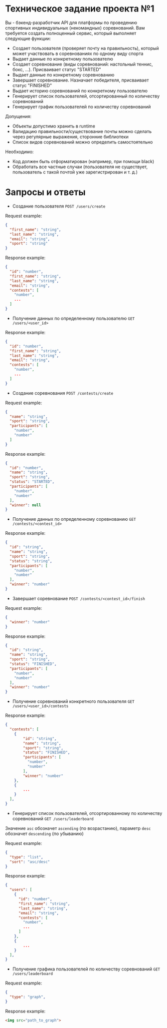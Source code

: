 # Техническое задание проекта №1

Вы - бэкенд-разработчик API для платформы по проведению спортивных индивидуальных (некомандных) соревнований. Вам требуется создать полноценный сервис, который выполняет следующие функции:

+ Создает пользователя (проверяет почту на правильность), который может участвовать в соревнованиях по одному виду спорта
+ Выдает данные по конкретному пользователю
+ Создает соревнование (виды соревнований: настольный теннис, бокс, ...). Присваивает статус "STARTED"
+ Выдает данные по конкретному соревнованию
+ Завершает соревнование. Назначает победителя, присваивает статус "FINISHED"
+ Выдает историю соревнований по конкретному пользователю
+ Генерирует список пользователей, отсортированный по количеству соревнований
+ Генерирует график пользователей по количеству соревнований

Допущения:

- Объекты допустимо хранить в runtime
- Валидацию правильности/существование почты можно сделать через регулярные выражения, сторонние библиотеки
- Список видов соревнований можно определить самостоятельно

Необходимо:

- Код должен быть отформатирован (например, при помощи black)
- Обработать все частные случаи (пользователя не существует, пользователь с такой почтой уже зарегистрирован и т. д.)

# Запросы и ответы

- Создание пользователя `POST /users/create`

Request example:
```json
{
  "first_name": "string",
  "last_name": "string",
  "email": "string",
  "sport": "string"
}
```

Response example:
```json
{
  "id": "number",
  "first_name": "string",
  "last_name": "string",
  "email": "string",
  "contests": [
  	"number",
    ...
  ]
}
```

- Получение данных по определенному пользователю `GET /users/<user_id>`

Response example:
```json
{
  "id": "number",
  "first_name": "string",
  "last_name": "string",
  "email": "string",
  "contests": [
  	"number",
    ...
  ]
}
```

- Создание соревнования `POST /contests/create`

Request example:
```json
{
  "name": "string",
  "sport": "string",
  "participants": [
  	"number",
    "number"
  ]
}
```

Response example:
```json
{
  "id": "number",
  "name": "string",
  "sport": "string",
  "status": "STARTED",
  "participants": [
  	"number",
    "number"
  ],
  "winner": null
}
```

- Получение данных по определенному соревнованию `GET /contests/<contest_id>`

Response example:
```json
{
  "id": "string",
  "name": "string",
  "sport": "string",
  "status": "string",
  "participants": [
  	"number",
    "number"
  ],
  "winner": "number"
}
```

- Завершает соревнование `POST /contests/<contest_id>/finish`

Request example:
```json
{
  "winner": "number"
}
```
Response example:
```json
{
  "id": "string",
  "name": "string",
  "sport": "string",
  "status": "FINISHED",
  "participants": [
  	"number",
    "number"
  ],
  "winner": "number"
}
```

- Получение соревнований конкретного пользователя `GET /users/<user_id>/contests`

Response example:
```json
{
  "contests": [
  	{
    	"id": "string",
        "name": "string",
        "sport": "string",
        "status": "FINISHED",
        "participants": [
          "number",
          "number"
  		],
        "winner": "number"
    },
    {
    	...
    }
  ],
}
```

- Генерирует список пользователей, отсортированному по количеству соревнований `GET /users/leaderboard`

Значение `asc` обозначет `ascending` (по возрастанию), параметр `desc` обозначет `descending` (по убыванию)

Request example:
```json
{
  "type": "list",
  "sort": "asc/desc"
}
```

Response example:
```json
{
  "users": [
    {
      "id": "number",
      "first_name": "string",
      "last_name": "string",
      "email": "string",
      "contests": [
        "number",
        ...
      ]
    },
    {
    	...
    }
  ],
}
```

- Получение графика пользователей по количеству соревнований `GET /users/leaderboard`

Request example:
```json
{
  "type": "graph",
}
```

Response example:
```html
<img src="path_to_graph">
```